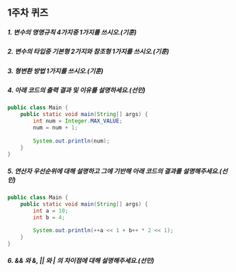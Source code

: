 ## 1주차 퀴즈


##### 1. 변수의 명명규칙 4가지중 1가지를 쓰시오.(기훈)


##### 2. 변수의 타입중 기본형 2가지와 참조형 1가지를 쓰시오.(기훈)


##### 3. 형변환 방법 1가지를 쓰시오.(기훈)

##### 4. 아래 코드의 출력 결과 및 이유를 설명하세요.(선민)
```java
public class Main {
    public static void main(String[] args) {
        int num = Integer.MAX_VALUE;
        num = num + 1;
        
        System.out.println(num);
    }
}
```

##### 5. 연산자 우선순위에 대해 설명하고 그에 기반해 아래 코드의 결과를 설명해주세요.(선민)
```java
public class Main {
    public static void main(String[] args) {
        int a = 10;
        int b = 4;

        System.out.println(++a << 1 + b++ * 2 << 1);
    }
}
```

##### 6. && 와 &, || 와 | 의 차이점에 대해 설명해주세요.(선민)